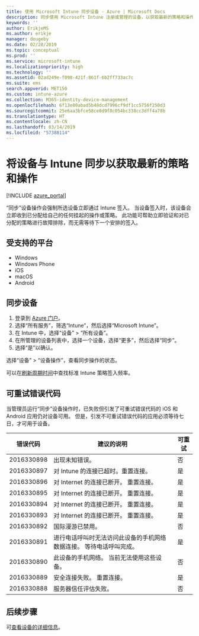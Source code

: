```yaml
---
title: 使用 Microsoft Intune 同步设备 - Azure | Microsoft Docs
description: 同步使用 Microsoft Intune 注册或管理的设备，以获取最新的策略和操作。 包括使用 Azure 门户进行同步的步骤，并且列出了可以重试的错误代码。
keywords: ''
author: ErikjeMS
ms.author: erikje
manager: dougeby
ms.date: 02/28/2019
ms.topic: conceptual
ms.prod: ''
ms.service: microsoft-intune
ms.localizationpriority: high
ms.technology: ''
ms.assetid: 02ad249e-f098-421f-861f-6b2ff733ac7c
ms.suite: ems
search.appverid: MET150
ms.custom: intune-azure
ms.collection: M365-identity-device-management
ms.openlocfilehash: 6f13e00abad5b48dcd7996cf9df1cc5756f250d3
ms.sourcegitcommit: 25e6aa3bfce58ce8d9f8c054bc338cc3dff4a78b
ms.translationtype: HT
ms.contentlocale: zh-CN
ms.lasthandoff: 03/14/2019
ms.locfileid: "57388114"
---
```

# <a name="sync-devices-to-get-the-latest-policies-and-actions-with-intune"></a>将设备与 Intune 同步以获取最新的策略和操作


[!INCLUDE [azure_portal](./includes/azure_portal.md)]

“同步”设备操作会强制所选设备立即通过 Intune 签入。 当设备签入时，该设备会立即收到已分配给自己的任何挂起的操作或策略。 此功能可帮助立即验证和对已分配的策略进行故障排除，而无需等待下一个安排的签入。

## <a name="supported-platforms"></a>受支持的平台

- Windows
- Windows Phone
- iOS
- macOS
- Android

## <a name="sync-a-device"></a>同步设备

1. 登录到 [Azure 门户](https://portal.azure.com)。
2. 选择“所有服务”，筛选“Intune”，然后选择“Microsoft Intune”。 
3. 在 Intune 中，选择“设备” > “所有设备”。
4. 在所管理的设备列表中，选择一个设备，选择“更多”，然后选择“同步”。
5. 选择“是”以确认。

选择“设备” > “设备操作”，查看同步操作的状态。

可以在[刷新周期时间](device-profiles.md)中查找标准 Intune 策略签入频率。

## <a name="retryable-error-codes"></a>可重试错误代码

当管理员运行“同步”设备操作时，已失败但引发了可重试错误代码的 iOS 和 Android 应用仍对设备可用。 但是，引发不可重试错误代码的应用必须等待七日，才可用于设备。


| 错误代码  | 建议的说明 | 可重试 |
|---|---|---|
| 2016330898 | 出现未知错误。 | 否 |
| 2016330897 | 对 Intune 的连接已超时。重置连接。 | 是 |
| 2016330896 | 对 Internet 的连接已断开。 重置连接。 | 是 |
| 2016330895 | 对 Internet 的连接已断开。 重置连接。 | 是 |
| 2016330894 | 对 Internet 的连接已断开。 重置连接。 | 是 |
| 2016330893 | 对 Internet 的连接已断开。 重置连接。 | 是|
| 2016330892 | 国际漫游已禁用。 | 否|
| 2016330891 | 进行电话呼叫时无法访问此设备的手机网络数据连接。 等待电话呼叫完成。 | 是|
| 2016330890 | 此设备的手机网络。 当前无法使用这些设备。 | 否|
| 2016330889 | 安全连接失败。 重置连接。 | 是|
| 2016330888 | 服务器信任评估失败。 | 否|

## <a name="next-steps"></a>后续步骤

可[查看设备的详细信息](device-inventory.md)。
 
